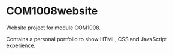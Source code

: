 # COM1008website

Website project for module COM1008.

Contains a personal portfolio to show HTML, CSS and JavaScript experience. 

